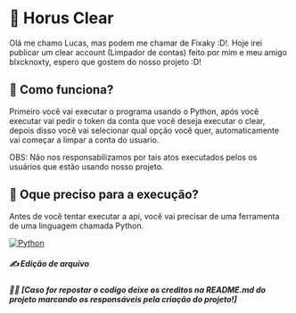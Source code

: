 # 📑 Horus Clear

Olá me chamo Lucas, mas podem me chamar de Fixaky :D!. Hoje irei publicar um clear account (Limpador de contas) feito por mim e meu amigo blxcknoxty, espero que gostem do nosso projeto :D!

## 🔐 Como funciona?

Primeiro você vai executar o programa usando o Python, após você executar vai pedir o token da conta que você deseja executar o clear, depois disso você vai selecionar qual opção você quer, automaticamente vai começar a limpar a conta do usuario.

OBS: Não nos responsabilizamos por tais atos executados pelos os usuários que estão usando nosso projeto.

## 🧐 Oque preciso para a execução?

Antes de você tentar executar a api, você vai precisar de uma ferramenta de uma linguagem chamada Python.

 [![Python](https://img.shields.io/badge/Python-14354C?style=for-the-badge&logo=python&logoColor=white)](https://www.python.org/downloads/)



##### ✍ Edição de arquivo

##### 👨‍💻 *[Caso for repostar o codigo deixe os creditos na README.md do projeto marcando os responsáveis pela criação do projeto!]*
